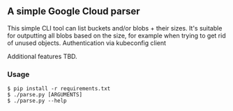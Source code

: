 ## A simple Google Cloud parser ##

This simple CLI tool can list buckets and/or blobs + their sizes. It's suitable for outputting all blobs based on the size, for example when trying to get rid of unused objects. Authentication via kubeconfig client

Additional features TBD.

### Usage ###

```console
$ pip install -r requirements.txt
$ ./parse.py [ARGUMENTS]
$ ./parse.py --help
